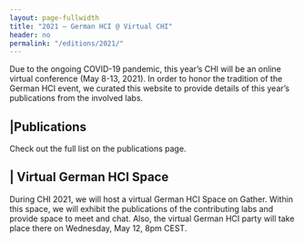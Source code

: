```yaml
---
layout: page-fullwidth
title: "2021 – German HCI @ Virtual CHI"
header: no
permalink: "/editions/2021/"
---
```

Due to the ongoing COVID-19 pandemic, this year’s CHI will be an online virtual conference (May 8-13, 2021). In order to honor the tradition of the German HCI event, we curated this website to provide details of this year’s publications from the involved labs.

## |Publications
Check out the full list on the publications page.

## | Virtual German HCI Space
During CHI 2021, we will host a virtual German HCI Space on Gather. Within this space, we will exhibit the publications of the contributing labs and provide space to meet and chat. Also, the virtual German HCI party will take place there on Wednesday, May 12, 8pm CEST.